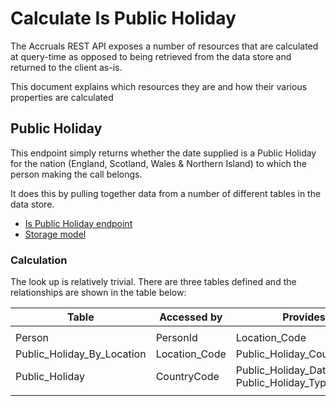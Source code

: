 # Calculate Is Public Holiday

The Accruals REST API exposes a number of resources that are calculated at query-time as opposed to being retrieved from the data store and returned to the client as-is.

This document explains which resources they are and how their various properties are calculated

## Public Holiday

This endpoint simply returns whether the date supplied is a Public Holiday for the nation (England, Scotland, Wales & Northern Island) to which the person making the call belongs.

It does this by pulling together data from a number of different tables in the data store.

- [Is Public Holiday endpoint](./rest-endpoints.md#opIdisPublicHoliday)
- [Storage model](./storage.md)

### Calculation

The look up is relatively trivial. There are three tables defined and the relationships are shown in the table below:

| Table                         | Accessed by    | Provides                                     |
| ----------------------------- | -------------- | -------------------------------------------- |
|                               |                |                                              |
| Person                        | PersonId       | Location\_Code                               |
| Public\_Holiday\_By\_Location | Location\_Code | Public\_Holiday\_CountryCode                 |
| Public\_Holiday               | CountryCode    | Public\_Holiday\_Date, Public\_Holiday\_Type |
|                               |                |                                              |
